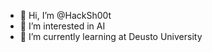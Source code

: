 - 👋 Hi, I’m @HackSh00t
- 👀 I’m interested in AI
- 🌱 I’m currently learning at Deusto University

<!---
HackSh00t/HackSh00t is a ✨ special ✨ repository because its `README.md` (this file) appears on your GitHub profile.
You can click the Preview link to take a look at your changes.
--->
